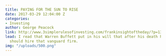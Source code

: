 ```yaml
---
title: PAYING FOR THE SUN TO RISE
date: 2017-03-29 12:04:00 Z
categories:
- Investing
author: George Peacock
link: http://www.3simplerulesofinvesting.com/frankinsightoftheday/?p=1327
lead: I read that Warren Buffett put in his will that after his death his trustees
  should hire that vanguard firm.
img: "/uploads/500.png"
---
```



